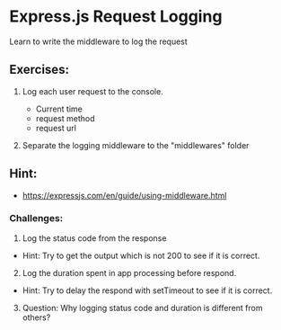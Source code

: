 # Express.js Request Logging

Learn to write the middleware to log the request

## Exercises:

1. Log each user request to the console.

   - Current time
   - request method
   - request url

2. Separate the logging middleware to the "middlewares" folder

## Hint:

- https://expressjs.com/en/guide/using-middleware.html

### Challenges:

1. Log the status code from the response

- Hint: Try to get the output which is not 200 to see if it is correct.

2. Log the duration spent in app processing before respond.

- Hint: Try to delay the respond with setTimeout to see if it is correct.

3. Question: Why logging status code and duration is different from others?
